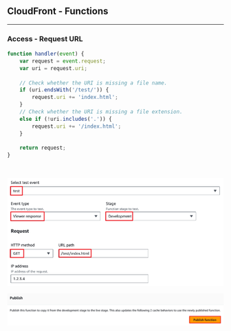 ## CloudFront - Functions
---
### Access - Request URL
```javascript
function handler(event) {
    var request = event.request;
    var uri = request.uri;
    
    // Check whether the URI is missing a file name.
    if (uri.endsWith('/test/')) {
        request.uri += 'index.html';
    } 
    // Check whether the URI is missing a file extension.
    else if (!uri.includes('.')) {
        request.uri += '/index.html';
    }

    return request;
}
```

<br>

![Test CloudFront Function](https://github.com/ondacloud/AWS/raw/main/CloudFront/Function/img/image-1.png)

![Connect CloudFront Function](https://github.com/ondacloud/AWS/raw/main/CloudFront/Function/img/image-2.png)